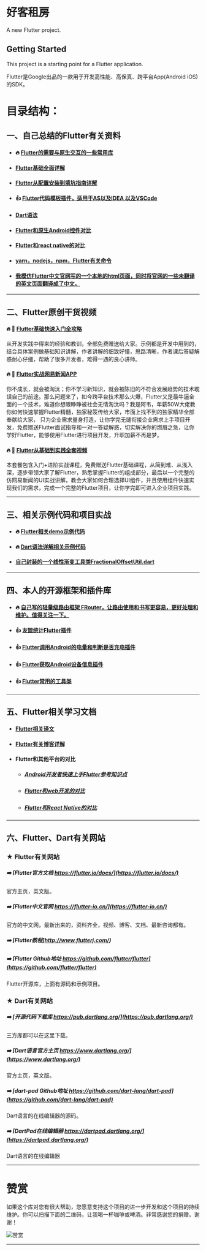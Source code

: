 # 好客租房

A new Flutter project.

## Getting Started

This project is a starting point for a Flutter application.

Flutter是Google出品的一款用于开发高性能、高保真、跨平台App(Android iOS)的SDK。

# 目录结构：

## 一、自己总结的Flutter有关资料

* #### :fire:   [Flutter的需要与原生交互的一些常用库](https://github.com/AweiLoveAndroid/Flutter-learning/blob/master/readme/Flutter%E7%9A%84%E9%9C%80%E8%A6%81%E4%B8%8E%E5%8E%9F%E7%94%9F%E4%BA%A4%E4%BA%92%E7%9A%84%E4%B8%80%E4%BA%9B%E5%B8%B8%E7%94%A8%E5%BA%93/Flutter%E7%9A%84%E9%9C%80%E8%A6%81%E4%B8%8E%E5%8E%9F%E7%94%9F%E4%BA%A4%E4%BA%92%E7%9A%84%E4%B8%80%E4%BA%9B%E5%B8%B8%E7%94%A8%E5%BA%93.md)

* #### [Flutter基础全面详解](https://www.jianshu.com/p/2c9867e737a1)

* #### [Flutter从配置安装到填坑指南详解](https://github.com/AweiLoveAndroid/Flutter-learning/blob/master/readme/Flutter%E4%BB%8E%E9%85%8D%E7%BD%AE%E5%AE%89%E8%A3%85%E5%88%B0%E5%A1%AB%E5%9D%91%E6%8C%87%E5%8D%97%E8%AF%A6%E8%A7%A3.md)

* #### :+1: [Flutter代码模板插件，适用于AS以及IDEA 以及VSCode](https://github.com/AweiLoveAndroid/Flutter-learning/tree/master/code_plugins)

* #### [Dart语法](https://github.com/AweiLoveAndroid/Flutter-learning/blob/master/readme/Dart%E8%AF%AD%E6%B3%95.md)

* #### [Flutter和原生Android控件对比](https://github.com/AweiLoveAndroid/Flutter-learning/blob/master/readme/Flutter%E5%92%8C%E5%8E%9F%E7%94%9FAndroid%E6%8E%A7%E4%BB%B6%E5%AF%B9%E6%AF%94.md)

* #### [Flutter和react native的对比](https://github.com/AweiLoveAndroid/Flutter-learning/blob/master/readme/Flutter%E5%92%8Creact%20native%E7%9A%84%E5%AF%B9%E6%AF%94.md)

* #### [yarn，nodejs，npm，Flutter有关命令](https://github.com/AweiLoveAndroid/Flutter-learning/blob/master/readme/yarn%EF%BC%8Cnodejs%EF%BC%8Cnpm%EF%BC%8CFlutter%E6%9C%89%E5%85%B3%E5%91%BD%E4%BB%A4.md)

* #### [我模仿Flutter中文官网写的一个本地的html页面，同时将官网的一些**未翻译的英文**页面**翻译**成了中文。](https://github.com/AweiLoveAndroid/FlutterWebsiteCN_Mine)


----


## 二、Flutter原创干货视频

####  :fire: :movie_camera: [Flutter基础快速入门全攻略](https://edu.csdn.net/course/detail/26227)  
从开发实践中得来的经验和教训，全部免费赠送给大家。示例都是开发中用到的，结合具体案例做基础知识讲解，作者讲解的细致好懂，思路清晰，作者课后答疑解惑耐心仔细，帮助了很多开发者，难得一遇的良心讲师。


####  :fire: :movie_camera: [Flutter实战网易新闻APP](https://edu.csdn.net/course/detail/26858)  
你不成长，就会被淘汰；你不学习新知识，就会被陈旧的不符合发展趋势的技术耽误自己的前途。那么问题来了，如今跨平台技术那么火爆，Flutter又是最牛逼全面的一个技术，难道你想眼睁睁被社会无情淘汰吗？我是阿韦，年薪50W大佬教你如何快速掌握Flutter精髓，独家秘笈传给大家，市面上找不到的独家精华全部奉献给大家， 只为企业需求量身打造，让你学完无缝衔接企业需求上手项目开发，免费赠送Flutter面试指导和一对一答疑解惑，切实解决你的燃眉之急，让你学好Flutter，能够使用Flutter进行项目开发，升职加薪不再是梦。


####  :fire: :movie_camera: [Flutter从基础到实践全套视频](https://edu.csdn.net/combo/detail/1533)
本套餐包含入门+进阶实战课程，免费赠送Flutter基础课程，从简到难、从浅入深，逐步带领大家了解Flutter，熟悉掌握Flutter的组成部分，最后以一个完整的仿网易新闻的UI实战讲解，教会大家如何合理选择UI组件，并且使用组件快速实现我们的需求，完成一个完整的Flutter项目，让你学完即可进入企业项目实践。


----

## 三、相关示例代码和项目实战

* #### :fire:  [Flutter相关demo示例代码](https://github.com/AweiLoveAndroid/Flutter-learning/tree/master/projects/flutter-demo)


* #### :fire:  [Dart语法详解相关示例代码](https://github.com/AweiLoveAndroid/Flutter-learning/tree/master/projects/dart_demo/test)

* #### [自己封装的一个线性渐变工具类FractionalOffsetUtil.dart](https://github.com/AweiLoveAndroid/Flutter-learning/blob/master/projects/flutter-demo/util/FractionalOffsetUtil.dart)


----

## 四、本人的开源框架和插件库

* #### :fire: [自己写的轻量级路由框架 FRouter，让路由使用和书写更容易，更好处理和维护。值得关注一下。](https://github.com/AweiLoveAndroid/Flutter-learning/tree/master/FRouter)

* #### :+1: [友盟统计Flutter插件](https://github.com/AweiLoveAndroid/umeng_analytics_flutter)

* #### :+1: [Flutter调用Android的电量和判断是否充电插件](https://github.com/AweiLoveAndroid/flutter_os)

* #### :+1: [Flutter获取Android设备信息插件](https://github.com/AweiLoveAndroid/flutter_device_information)

* #### :+1: [Flutter常用的工具类](https://github.com/AweiLoveAndroid/FlutterUtil)

----

## 五、Flutter相关学习文档

* #### [Flutter相关译文](https://github.com/AweiLoveAndroid/Flutter-learning/blob/master/flutter-learning-doc-resources/%E5%AE%98%E6%96%B9%E6%96%87%E6%A1%A3%E8%AF%91%E6%96%87/Android%E5%BC%80%E5%8F%91%E8%80%85%E5%8F%82%E8%80%83.md)

* #### [Flutter有关博客详解](https://github.com/AweiLoveAndroid/Flutter-learning/blob/master/flutter-learning-doc-resources/Flutter%E6%9C%89%E5%85%B3%E5%8D%9A%E5%AE%A2%E8%AE%B2%E8%A7%A3.md)

* #### Flutter和其他平台的对比

  * ##### [Android开发者快速上手Flutter参考知识点](https://github.com/AweiLoveAndroid/Flutter-learning/blob/master/flutter-learning-doc-resources/%E5%AE%98%E6%96%B9%E6%96%87%E6%A1%A3%E8%AF%91%E6%96%87/Android%E5%BC%80%E5%8F%91%E8%80%85%E5%8F%82%E8%80%83.md)
  
  * ##### [Flutter和web开发的对比]()
  
  * ##### [Flutter和React Native的对比]()

----

## 六、Flutter、Dart有关网站

###  ★   Flutter有关网站

##### :arrow_right: [Flutter官方文档 https://flutter.io/docs/](https://flutter.io/docs/)   
官方主页，英文版。

##### :arrow_right: [Flutter中文官网  https://flutter-io.cn/](https://flutter-io.cn/)  
官方的中文网，最新出来的，资料齐全，视频、博客、文档、最新咨询都有。


##### :arrow_right: [Flutter教程]http://www.flutterj.com/)  


##### :arrow_right: [Flutter Github地址 https://github.com/flutter/flutter](https://github.com/flutter/flutter)  
Flutter开源库，上面有源码和示例项目。

###  ★   Dart有关网站

##### :arrow_right: [开源代码下载库 https://pub.dartlang.org/](https://pub.dartlang.org/)    
三方库都可以在这里下载。

##### :arrow_right: [Dart语言官方主页 https://www.dartlang.org/](https://www.dartlang.org/)  
官方主页，英文版。

##### :arrow_right: [dart-pad Github地址 https://github.com/dart-lang/dart-pad](https://github.com/dart-lang/dart-pad)    
Dart语言的在线编辑器的源码。

##### :arrow_right: [DartPad在线编辑器 https://dartpad.dartlang.org/](https://dartpad.dartlang.org/)    
Dart语言的在线编辑器

----

# 赞赏

如果这个库对您有很大帮助，您愿意支持这个项目的进一步开发和这个项目的持续维护。你可以扫描下面的二维码，让我喝一杯咖啡或啤酒。非常感谢您的捐赠。谢谢！

![赞赏](https://github.com/AweiLoveAndroid/Flutter-learning/blob/master/pics/donation.png?raw=true)

----


